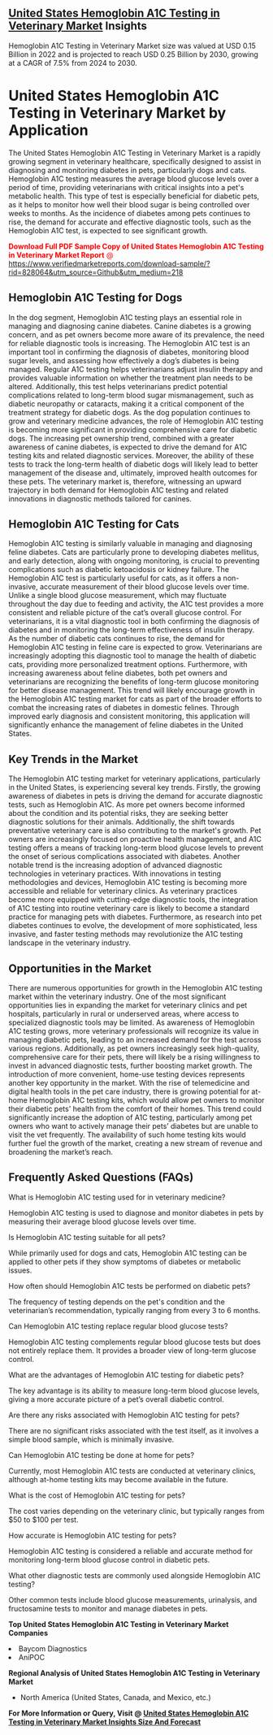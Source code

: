 <h2><a href="https://www.verifiedmarketreports.com/download-sample/?rid=828064&amp;utm_source=Github&amp;utm_medium=218" target="_blank">United States Hemoglobin A1C Testing in Veterinary Market</a> Insights</h2><p>Hemoglobin A1C Testing in Veterinary Market size was valued at USD 0.15 Billion in 2022 and is projected to reach USD 0.25 Billion by 2030, growing at a CAGR of 7.5% from 2024 to 2030.</p><p><h1>United States Hemoglobin A1C Testing in Veterinary Market by Application</h1> <p>The United States Hemoglobin A1C Testing in Veterinary Market is a rapidly growing segment in veterinary healthcare, specifically designed to assist in diagnosing and monitoring diabetes in pets, particularly dogs and cats. Hemoglobin A1C testing measures the average blood glucose levels over a period of time, providing veterinarians with critical insights into a pet's metabolic health. This type of test is especially beneficial for diabetic pets, as it helps to monitor how well their blood sugar is being controlled over weeks to months. As the incidence of diabetes among pets continues to rise, the demand for accurate and effective diagnostic tools, such as the Hemoglobin A1C test, is expected to see significant growth. <p><span class=""><span style="color: #ff0000;"><strong>Download Full PDF Sample Copy of United States Hemoglobin A1C Testing in Veterinary Market Report</strong> @ </span><a href="https://www.verifiedmarketreports.com/download-sample/?rid=828064&amp;utm_source=Github&amp;utm_medium=218" target="_blank">https://www.verifiedmarketreports.com/download-sample/?rid=828064&amp;utm_source=Github&amp;utm_medium=218</a></span></p></p> <h2>Hemoglobin A1C Testing for Dogs</h2> <p>In the dog segment, Hemoglobin A1C testing plays an essential role in managing and diagnosing canine diabetes. Canine diabetes is a growing concern, and as pet owners become more aware of its prevalence, the need for reliable diagnostic tools is increasing. The Hemoglobin A1C test is an important tool in confirming the diagnosis of diabetes, monitoring blood sugar levels, and assessing how effectively a dog’s diabetes is being managed. Regular A1C testing helps veterinarians adjust insulin therapy and provides valuable information on whether the treatment plan needs to be altered. Additionally, this test helps veterinarians predict potential complications related to long-term blood sugar mismanagement, such as diabetic neuropathy or cataracts, making it a critical component of the treatment strategy for diabetic dogs. As the dog population continues to grow and veterinary medicine advances, the role of Hemoglobin A1C testing is becoming more significant in providing comprehensive care for diabetic dogs. The increasing pet ownership trend, combined with a greater awareness of canine diabetes, is expected to drive the demand for A1C testing kits and related diagnostic services. Moreover, the ability of these tests to track the long-term health of diabetic dogs will likely lead to better management of the disease and, ultimately, improved health outcomes for these pets. The veterinary market is, therefore, witnessing an upward trajectory in both demand for Hemoglobin A1C testing and related innovations in diagnostic methods tailored for canines.</p> <h2>Hemoglobin A1C Testing for Cats</h2> <p>Hemoglobin A1C testing is similarly valuable in managing and diagnosing feline diabetes. Cats are particularly prone to developing diabetes mellitus, and early detection, along with ongoing monitoring, is crucial to preventing complications such as diabetic ketoacidosis or kidney failure. The Hemoglobin A1C test is particularly useful for cats, as it offers a non-invasive, accurate measurement of their blood glucose levels over time. Unlike a single blood glucose measurement, which may fluctuate throughout the day due to feeding and activity, the A1C test provides a more consistent and reliable picture of the cat’s overall glucose control. For veterinarians, it is a vital diagnostic tool in both confirming the diagnosis of diabetes and in monitoring the long-term effectiveness of insulin therapy. As the number of diabetic cats continues to rise, the demand for Hemoglobin A1C testing in feline care is expected to grow. Veterinarians are increasingly adopting this diagnostic tool to manage the health of diabetic cats, providing more personalized treatment options. Furthermore, with increasing awareness about feline diabetes, both pet owners and veterinarians are recognizing the benefits of long-term glucose monitoring for better disease management. This trend will likely encourage growth in the Hemoglobin A1C testing market for cats as part of the broader efforts to combat the increasing rates of diabetes in domestic felines. Through improved early diagnosis and consistent monitoring, this application will significantly enhance the management of feline diabetes in the United States.</p> <h2>Key Trends in the Market</h2> <p>The Hemoglobin A1C testing market for veterinary applications, particularly in the United States, is experiencing several key trends. Firstly, the growing awareness of diabetes in pets is driving the demand for accurate diagnostic tests, such as Hemoglobin A1C. As more pet owners become informed about the condition and its potential risks, they are seeking better diagnostic solutions for their animals. Additionally, the shift towards preventative veterinary care is also contributing to the market's growth. Pet owners are increasingly focused on proactive health management, and A1C testing offers a means of tracking long-term blood glucose levels to prevent the onset of serious complications associated with diabetes. Another notable trend is the increasing adoption of advanced diagnostic technologies in veterinary practices. With innovations in testing methodologies and devices, Hemoglobin A1C testing is becoming more accessible and reliable for veterinary clinics. As veterinary practices become more equipped with cutting-edge diagnostic tools, the integration of A1C testing into routine veterinary care is likely to become a standard practice for managing pets with diabetes. Furthermore, as research into pet diabetes continues to evolve, the development of more sophisticated, less invasive, and faster testing methods may revolutionize the A1C testing landscape in the veterinary industry.</p> <h2>Opportunities in the Market</h2> <p>There are numerous opportunities for growth in the Hemoglobin A1C testing market within the veterinary industry. One of the most significant opportunities lies in expanding the market for veterinary clinics and pet hospitals, particularly in rural or underserved areas, where access to specialized diagnostic tools may be limited. As awareness of Hemoglobin A1C testing grows, more veterinary professionals will recognize its value in managing diabetic pets, leading to an increased demand for the test across various regions. Additionally, as pet owners increasingly seek high-quality, comprehensive care for their pets, there will likely be a rising willingness to invest in advanced diagnostic tests, further boosting market growth. The introduction of more convenient, home-use testing devices represents another key opportunity in the market. With the rise of telemedicine and digital health tools in the pet care industry, there is growing potential for at-home Hemoglobin A1C testing kits, which would allow pet owners to monitor their diabetic pets' health from the comfort of their homes. This trend could significantly increase the adoption of A1C testing, particularly among pet owners who want to actively manage their pets’ diabetes but are unable to visit the vet frequently. The availability of such home testing kits would further fuel the growth of the market, creating a new stream of revenue and broadening the market’s reach.</p> <h2>Frequently Asked Questions (FAQs)</h2> <p>What is Hemoglobin A1C testing used for in veterinary medicine?</p> <p>Hemoglobin A1C testing is used to diagnose and monitor diabetes in pets by measuring their average blood glucose levels over time.</p> <p>Is Hemoglobin A1C testing suitable for all pets?</p> <p>While primarily used for dogs and cats, Hemoglobin A1C testing can be applied to other pets if they show symptoms of diabetes or metabolic issues.</p> <p>How often should Hemoglobin A1C tests be performed on diabetic pets?</p> <p>The frequency of testing depends on the pet's condition and the veterinarian’s recommendation, typically ranging from every 3 to 6 months.</p> <p>Can Hemoglobin A1C testing replace regular blood glucose tests?</p> <p>Hemoglobin A1C testing complements regular blood glucose tests but does not entirely replace them. It provides a broader view of long-term glucose control.</p> <p>What are the advantages of Hemoglobin A1C testing for diabetic pets?</p> <p>The key advantage is its ability to measure long-term blood glucose levels, giving a more accurate picture of a pet’s overall diabetic control.</p> <p>Are there any risks associated with Hemoglobin A1C testing for pets?</p> <p>There are no significant risks associated with the test itself, as it involves a simple blood sample, which is minimally invasive.</p> <p>Can Hemoglobin A1C testing be done at home for pets?</p> <p>Currently, most Hemoglobin A1C tests are conducted at veterinary clinics, although at-home testing kits may become available in the future.</p> <p>What is the cost of Hemoglobin A1C testing for pets?</p> <p>The cost varies depending on the veterinary clinic, but typically ranges from $50 to $100 per test.</p> <p>How accurate is Hemoglobin A1C testing for pets?</p> <p>Hemoglobin A1C testing is considered a reliable and accurate method for monitoring long-term blood glucose control in diabetic pets.</p> <p>What other diagnostic tests are commonly used alongside Hemoglobin A1C testing?</p> <p>Other common tests include blood glucose measurements, urinalysis, and fructosamine tests to monitor and manage diabetes in pets.</p> </p><p><strong>Top United States Hemoglobin A1C Testing in Veterinary Market Companies</strong></p><div data-test-id=""><p><li>Baycom Diagnostics</li><li> AniPOC</li></p><div><strong>Regional Analysis of&nbsp;United States Hemoglobin A1C Testing in Veterinary Market</strong></div><ul><li dir="ltr"><p dir="ltr">North America&nbsp;(United States, Canada, and Mexico, etc.)</p></li></ul><p><strong>For More Information or Query, Visit @&nbsp;</strong><strong><a href="https://www.verifiedmarketreports.com/product/hemoglobin-a1c-testing-in-veterinary-market/?utm_source=Github&amp;utm_medium=218" target="_blank">United States Hemoglobin A1C Testing in Veterinary Market Insights Size And Forecast</a></strong></p></div>
